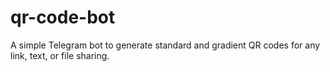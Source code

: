 # qr-code-bot
A simple Telegram bot to generate standard and gradient QR codes for any link, text, or file sharing.
